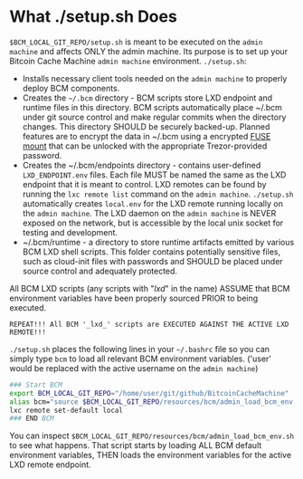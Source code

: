 # What ./setup.sh Does

`$BCM_LOCAL_GIT_REPO/setup.sh` is meant to be executed on the `admin machine` and affects ONLY the admin machine. Its purpose is to set up your Bitcoin Cache Machine `admin machine` environment. `./setup.sh`:

* Installs necessary client tools needed on the `admin machine` to properly deploy BCM components.
* Creates the `~/.bcm` directory - BCM scripts store LXD endpoint and runtime files in this directory. BCM scripts automatically place ~/.bcm under git source control and make regular commits when the directory changes. This directory SHOULD be securely backed-up. Planned features are to encrypt the data in ~/.bcm using a encrypted [FUSE mount](https://github.com/netheril96/securefs) that can be unlocked with the appropriate Trezor-provided password.
* Creates the ~/.bcm/endpoints directory - contains user-defined `LXD_ENDPOINT.env` files. Each file MUST be named the same as the LXD endpoint that it is meant to control. LXD remotes can be found by running the `lxc remote list` command on the `admin machine`. `./setup.sh` automatically creates `local.env` for the LXD remote running locally on the `admin machine`. The LXD daemon on the `admin machine` is NEVER exposed on the network, but is accessible by the local unix socket for testing and development.
* ~/.bcm/runtime - a directory to store runtime artifacts emitted by various BCM LXD shell scripts. This folder contains potentially sensitive files, such as cloud-init files with passwords and SHOULD be placed under source control and adequately protected.

All BCM LXD scripts (any scripts with "_lxd_" in the name) ASSUME that BCM environment variables have been properly sourced PRIOR to being executed.

```REPEAT!!! All BCM '_lxd_' scripts are EXECUTED AGAINST THE ACTIVE LXD REMOTE!!!```

`./setup.sh` places the following lines in your `~/.bashrc` file so you can simply type `bcm` to load all relevant BCM environment variables. ('user' would be replaced with the active username on the `admin machine`)

```bash
### Start BCM
export BCM_LOCAL_GIT_REPO="/home/user/git/github/BitcoinCacheMachine"
alias bcm="source $BCM_LOCAL_GIT_REPO/resources/bcm/admin_load_bcm_env.sh"
lxc remote set-default local
### END BCM
```

You can inspect `$BCM_LOCAL_GIT_REPO/resources/bcm/admin_load_bcm_env.sh` to see what happens. That script starts by loading ALL BCM default environment variables, THEN loads the environment variables for the active LXD remote endpoint.